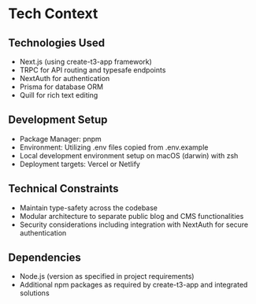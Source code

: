 # Tech Context

## Technologies Used

- Next.js (using create-t3-app framework)
- TRPC for API routing and typesafe endpoints
- NextAuth for authentication
- Prisma for database ORM
- Quill for rich text editing

## Development Setup

- Package Manager: pnpm
- Environment: Utilizing .env files copied from .env.example
- Local development environment setup on macOS (darwin) with zsh
- Deployment targets: Vercel or Netlify

## Technical Constraints

- Maintain type-safety across the codebase
- Modular architecture to separate public blog and CMS functionalities
- Security considerations including integration with NextAuth for secure authentication

## Dependencies

- Node.js (version as specified in project requirements)
- Additional npm packages as required by create-t3-app and integrated solutions
